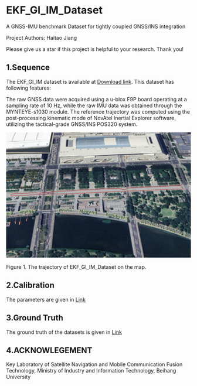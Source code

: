 # EKF_GI_IM_Dataset
A GNSS-IMU benchmark Dataset for tightly coupled GNSS/INS integration

Project Authors: Haitao Jiang

Please give us a star if this project is helpful to your research. Thank you! 


## 1.Sequence 
The EKF_GI_IM dataset is available at
[Download link](https://sjtueducn-my.sharepoint.com/personal/594666_sjtu_edu_cn/_layouts/15/onedrive.aspx?id=%2Fpersonal%2F594666%5Fsjtu%5Fedu%5Fcn%2FDocuments%2FGI%5FIM%2Ebag&parent=%2Fpersonal%2F594666%5Fsjtu%5Fedu%5Fcn%2FDocuments&ga=1).
This  dataset has following features:

The raw GNSS data were acquired using a u-blox F9P board operating at a sampling rate of 10 Hz, while the raw IMU data was obtained through the MYNTEYE-s1030 module. The reference trajectory was computed using the post-processing kinematic mode of NovAtel Inertial Explorer software, utilizing the tactical-grade GNSS/INS POS320 system.

<div align=center>
<img src="https://github.com/sjtuyinjie/EKF_GI_IM_Dataset/blob/main/traj.png" width="800px">
</div>

<p align="left">Figure 1. The trajectory of EKF_GI_IM_Dataset on the map. </p>


## 2.Calibration
The parameters are given in [Link](https://github.com/sjtuyinjie/EKF_GI_IM_Dataset/blob/main/parameters.txt)
## 3.Ground Truth
The ground truth of the datasets is given in [Link](https://github.com/sjtuyinjie/EKF_GI_IM_Dataset/blob/main/Ground_truth_enu.txt)


## 4.ACKNOWLEGEMENT
Key Laboratory of Satellite Navigation and Mobile Communication Fusion Technology, Ministry of Industry and Information Technology, Beihang University





